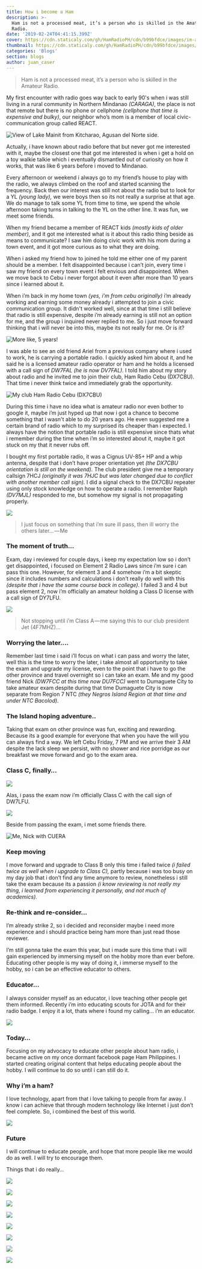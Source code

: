 ```yaml
---
title: How i become a Ham
description: >-
  Ham is not a processed meat, it’s a person who is skilled in the Amateur
  Radio.
date: '2019-02-24T04:41:15.399Z'
cover: https://cdn.staticaly.com/gh/HamRadioPH/cdn/b99bfdce/images/im-a-ham-cover.jpg
thumbnail: https://cdn.staticaly.com/gh/HamRadioPH/cdn/b99bfdce/images/im-a-ham-thumbnail.jpg
categories: 'Blogs'
section: blogs
author: juan_caser
---
```


> Ham is not a processed meat, it’s a person who is skilled in the Amateur Radio.

My first encounter with radio goes way back to early 90's when i was still living in a rural community in Northern Mindanao _(CARAGA)_, the place is not that remote but there is no phone or cellphone _(cellphone that time is expensive and bulky)_, our neighbor who’s mom is a member of local civic-communication group called REACT.

![View of Lake Mainit from Kitcharao, Agusan del Norte side.](https://cdn-images-1.medium.com/max/800/1*1RGavEgpR1U6gnOWyEdXsw.jpeg)

Actually, i have known about radio before that but never got me interested with it, maybe the closest one that got me interested is when i get a hold on a toy walkie talkie which i eventually dismantled out of curiosity on how it works, that was like 6 years before i moved to Mindanao.

Every afternoon or weekend i always go to my friend’s house to play with the radio, we always climbed on the roof and started scanning the frequency. Back then our interest was still not about the radio but to look for a YL _(young lady),_ we were boys then so its not really a surprise at that age. We do manage to talk some YL from time to time, we spend the whole afternoon taking turns in talking to the YL on the other line. It was fun, we meet some friends.

When my friend became a member of REACT kids _(mostly kids of older member)_, and it got me interested what is it about this radio thing beside as means to communicate? I saw him doing civic work with his mom during a town event, and it got more curious as to what they are doing.

When i asked my friend how to joined he told me either one of my parent should be a member. I felt disappointed because i can’t join, every time i saw my friend on every town event i felt envious and disappointed. When we move back to Cebu i never forgot about it even after more than 10 years since i learned about it.

When i’m back in my home town _(yes, i’m from cebu originally)_ i’m already working and earning some money already i attempted to join a civic communication group. It didn't worked well, since at that time i still believe that radio is still expensive, despite i’m already earning is still not an option for me, and the group i inquired never replied to me. So i just move forward thinking that i will never be into this, maybe its not really for me. Or is it?

![More like, 5 years!](https://cdn-images-1.medium.com/max/800/1*e83emQWsUM-om3tq9ZHq7Q.jpeg)

I was able to see an old friend Ariel from a previous company where i used to work, he is carrying a portable radio. I quickly asked him about it, and he said he is a licensed amateur radio operator or ham and he holds a licensed with a call sign of _DW7FAL (he is now DV7FAL)._ I told him about my story about radio and he invited me to join their club, Ham Radio Cebu (DX7CBU). That time i never think twice and immediately grab the opportunity.

![My club Ham Radio Cebu (DX7CBU)](https://cdn-images-1.medium.com/max/800/1*8cf6oW-I7Z4ONCsPhwijDA.jpeg)



During this time i have no idea what is amateur radio nor even bother to google it, maybe i’m just hyped up that now i got a chance to become something that i wasn't able to do 20 years ago. He even suggested me a certain brand of radio which to my surprised its cheaper than i expected. I always have the notion that portable radio is still expensive since thats what i remember during the time when i’m so interested about it, maybe it got stuck on my that it never rubs off.

I bought my first portable radio, it was a Cignus UV-85+ HP and a whip antenna, despite that i don’t have proper orientation yet _(the DX7CBU orientation is still on the weekend)._ The club president give me a temporary callsign 7HCJ _(originally it was 7HJC but was later changed due to conflict with another member call sign)._ I did a signal check to the DX7CBU repeater using only stock knowledge on how to operate a radio. I remember Ralph _(DV7MJL)_ responded to me, but somehow my signal is not propagating properly.

![](https://cdn-images-1.medium.com/max/800/1*kT2DUSyf58sBf1Ad6CMAxg.png)

> I just focus on something that i’m sure ill pass, then ill worry the others later… — Me

### The moment of truth…

Exam, day i reviewed for couple days, i keep my expectation low so i don’t get disappointed, i focused on Element 2 Radio Laws since i’m sure i can pass this one. However, for element 3 and 4 somehow i’m a bit skeptic since it includes numbers and calculations i don’t really do well with this _(despite that i have the same course back in college)._ I failed 3 and 4 but pass element 2, now i’m officially an amateur holding a Class D license with a call sign of DY7LFU.

![](https://cdn-images-1.medium.com/max/800/1*qtkKJrjuIf1iHAGnTYs5ZA.jpeg)

> Not stopping until i’m Class A — me saying this to our club president Jet (4F7MHZ)…

### Worrying the later….

Remember last time i said i’ll focus on what i can pass and worry the later, well this is the time to worry the later, i take almost all opportunity to take the exam and upgrade my license, even to the point that i have to go the other province and travel overnight so i can take an exam. Me and my good friend Nick _(DW7FCC at this time now DU7FCC)_ went to Dumaguete City to take amateur exam despite during that time Dumaguete City is now separate from Region 7 NTC _(they Negros Island Region at that time and under NTC Bacolod)._

### The Island hoping adventure..

Taking that exam on other province was fun, exciting and rewarding. Because its a good example for everyone that when you have the will you can always find a way. We left Cebu Friday, 7 PM and we arrive their 3 AM despite the lack sleep we persist, with no shower and rice porridge as our breakfast we move forward and go to the exam area.

### Class C, finally…

![](https://cdn-images-1.medium.com/max/800/1*dmVJVknEfBY7zwXcUC43GQ.jpeg)

Alas, i pass the exam now i’m officially Class C with the call sign of DW7LFU.

![](https://cdn-images-1.medium.com/max/800/1*CVg-tQ9tlYVRVrvW3sc_Qg.jpeg)

Beside from passing the exam, i met some friends there.

![Me, Nick with CUERA](https://cdn-images-1.medium.com/max/800/1*tq1Vl9GbE7jeMEOMVS84Zg.jpeg)

### Keep moving

I move forward and upgrade to Class B only this time i failed twice _(i failed twice as well when i upgrade to Class C),_ partly because i was too busy on my day job that i don’t find any time anymore to review, nonetheless i still take the exam because its a passion _(i know reviewing is not really my thing, i learned from experiencing it personally, and not much of academics)._

### Re-think and re-consider…

I’m already strike 2, so i decided and reconsider maybe i need more experience and i should practice being ham more than just read those reviewer.

I’m still gonna take the exam this year, but i made sure this time that i will gain experienced by immersing myself on the hobby more than ever before. Educating other people is my way of doing it, i immerse myself to the hobby, so i can be an effective educator to others.

### Educator…

I always consider myself as an educator, i love teaching other people get them informed. Recently i’m into educating scouts for JOTA and for their radio badge. I enjoy it a lot, thats where i found my calling… i’m an educator.

![](https://cdn-images-1.medium.com/max/800/1*HGyKMhqQAMfioa_DrIpOcA.jpeg)

### Today…

Focusing on my advocacy to educate other people about ham radio, i became active on my once dormant facebook page Ham Philippines. I started creating original content that helps educating people about the hobby. I will continue to do so until i can still do it.

### Why i’m a ham?

I love technology, apart from that i love talking to people from far away. I know i can achieve that through modern technology like Internet i just don’t feel complete. So, i combined the best of this world.

![](https://cdn-images-1.medium.com/max/800/1*bLMS_dywvNs2sq6kJiXwNg.jpeg)

### Future

I will continue to educate people, and hope that more people like me would do as well. I will try to encourage them.

Things that i do really…

![](https://cdn-images-1.medium.com/max/800/1*o7OKJUsng_SJRgcMp-A_DQ.jpeg)

![](https://cdn-images-1.medium.com/max/800/1*D_zcRXTnrnwBgeia4rLSuw.jpeg)

![](https://cdn-images-1.medium.com/max/800/1*MRaWE_mkskbU7XXr1R7UMQ.jpeg)

![](https://cdn-images-1.medium.com/max/800/1*o_nICJx4Td1jgdCsqiquRA.jpeg)

![](https://cdn-images-1.medium.com/max/800/1*6HKMGkbGVsrB4xd3Zcc-KA.jpeg)

![](https://cdn-images-1.medium.com/max/800/1*APXTvcw6hs0j_wRi6ShdsQ.jpeg)

![](https://cdn-images-1.medium.com/max/800/1*YO91qQAMMuQTa4Gzsh-chA.jpeg)

![](https://cdn-images-1.medium.com/max/800/1*cT-r0GUgJ3XI_Mwj758JAg.jpeg)